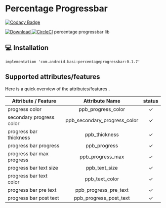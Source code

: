 # Percentage Progressbar

[![Codacy Badge](https://api.codacy.com/project/badge/Grade/4ab8d0588e154e87b9c1479c3f7f9446)](https://app.codacy.com/app/e4basil/PercentageProgressBar?utm_source=github.com&utm_medium=referral&utm_content=e4basil/PercentageProgressBar&utm_campaign=Badge_Grade_Settings)

[ ![Download](https://api.bintray.com/packages/basil/maven/PercentageProgressBar/images/download.svg) ](https://bintray.com/basil/maven/PercentageProgressBar/_latestVersion)
[ ![CircleCI](https://circleci.com/gh/e4basil/PercentageProgressBar.svg?style=svg)](https://circleci.com/gh/e4basil/PercentageProgressBar)
percentage progressbar lib

## 💻 Installation

    implementation 'com.android.basi:percentageprogressbar:0.1.7'


## Supported attributes/features
Here is a quick overview of the attributes/features .

|   Attribute / Feature    |   Attribute Name | status   |
| -------       |:-----------:|:-----------:|
|progress color  |   ppb_progress_color   |✓|
|secondary progress color  |   ppb_secondary_progress_color   |✓|
|progress bar thickness       |   ppb_thickness   |✓|
|progress bar progress |    ppb_progress  |✓|
|progress bar max progress    |   ppb_progress_max  |✓|
|progress bar text size     |    ppb_text_size    |✓|
|progress bar text color     |    ppb_text_color   |✓|
|progress bar pre text     |    ppb_progress_pre_text    |✓|
|progress bar post text     |   ppb_progress_post_text    |✓|
